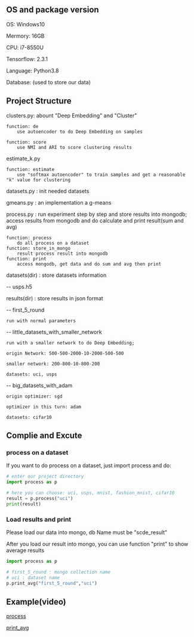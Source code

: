 ## OS and package version

OS: Windows10

Mermory: 16GB

CPU: i7-8550U

Tensorflow: 2.3.1

Language: Python3.8

Database: (used to store our data)

## Project Structure

clusters.py: abount "Deep Embedding" and "Cluster"

    function: de
        use autoencoder to do Deep Embedding on samples 

    function: score
        use NMI and ARI to score clustering results

estimate_k.py

    function: estimate
        use "softmax autoencoder" to train samples and get a reasonable "k" value for clustering
    

datasets.py : init needed datasets

gmeans.py : an implementation a g-means

process.py : run experiment step by step and store results into mongodb; access results from mongodb and do calculate and print result(sum and avg)

    function: process
        do all process on a dataset
    function: store_in_mongo
        result process result into mongodb
    function: print
        access mongodb, get data and do sum and avg then print

datasets(dir) : store datasets information

-- usps.h5

results(dir) : store results in json format

-- first_5_round

    run with normal parameters

-- little_datasets_with_smaller_network

    run with a smaller network to do Deep Embedding;

    origin Network: 500-500-2000-10-2000-500-500

    smaller network: 200-800-10-800-200
    
    datasets: uci, usps

-- big_datasets_with_adam

    origin optimizer: sgd

    optimizer in this turn: adam

    datasets: cifar10



## Complie and Excute

### process on a dataset

If you want to do process on a dataset, just import process and  do:
``` python
# enter our project directory
import process as p

# here you can choose: uci, usps, mnist, fashion_mnist, cifar10
result = p.process("uci") 
print(result)
``` 

### Load results and print

Please load our data into mongo, db Name must be "scde_result"

After you load our result into mongo, you can use function "print" to show average results

``` python
import process as p

# first_5_round : mongo collection name
# uci : dataset name
p.print_avg("first_5_round","uci")
```

## Example(video)

[process]()

[print_avg]()


